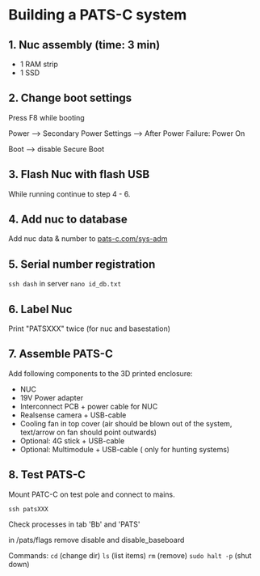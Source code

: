 # Building a PATS-C system


## 1. Nuc assembly (time: 3 min)
- 1 RAM strip
- 1 SSD
	
## 2. Change boot settings
Press F8 while booting

Power --> Secondary Power Settings --> After Power Failure: Power On

Boot --> disable Secure Boot

## 3. Flash Nuc with flash USB
While running continue to step 4 - 6.
	
## 4. Add nuc to database

Add nuc data & number to [pats-c.com/sys-adm](pats-c.com/sys-adm)
	
## 5. Serial number registration
```ssh dash``` in server
```nano id_db.txt```

## 6. Label Nuc
Print "PATSXXX" twice (for nuc and basestation)

## 7. Assemble PATS-C
Add following components to the 3D printed enclosure:

 - NUC
 - 19V Power adapter
 - Interconnect PCB + power cable for NUC
 - Realsense camera + USB-cable
 - Cooling fan in top cover (air should be blown out of the system, text/arrow on fan should point outwards)
 - Optional: 4G stick + USB-cable
 - Optional: Multimodule + USB-cable ( only for hunting systems)

## 8. Test PATS-C

Mount PATC-C on test pole and connect to mains.


``` ssh patsXXX ```

Check processes in tab 'Bb' and 'PATS'

in /pats/flags remove disable and disable_baseboard

Commands:
```cd```	(change dir)
```ls```	(list items)
```rm```	(remove)
```sudo halt -p``` (shut down)
